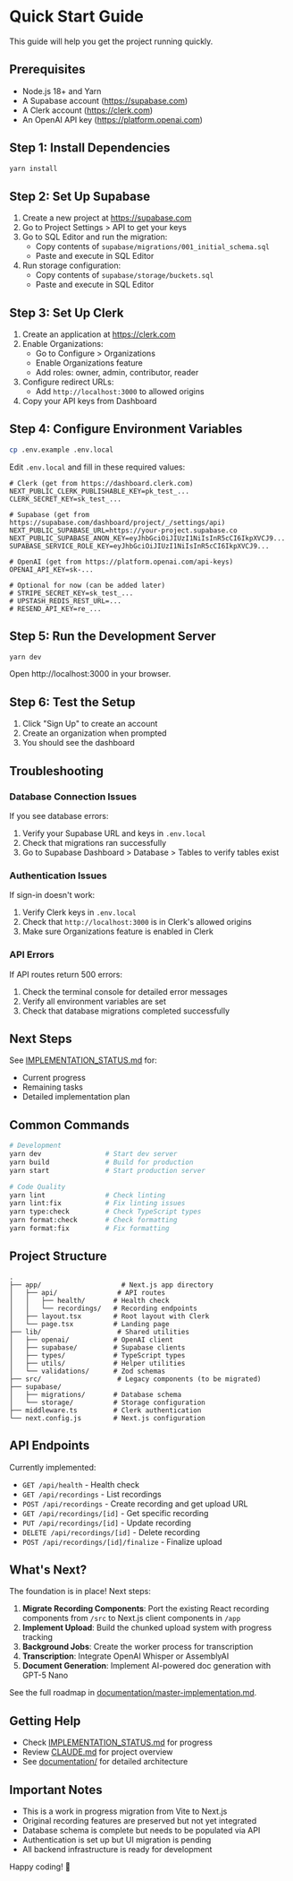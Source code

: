 # Quick Start Guide

This guide will help you get the project running quickly.

## Prerequisites

- Node.js 18+ and Yarn
- A Supabase account (https://supabase.com)
- A Clerk account (https://clerk.com)
- An OpenAI API key (https://platform.openai.com)

## Step 1: Install Dependencies

```bash
yarn install
```

## Step 2: Set Up Supabase

1. Create a new project at https://supabase.com
2. Go to Project Settings > API to get your keys
3. Go to SQL Editor and run the migration:
   - Copy contents of `supabase/migrations/001_initial_schema.sql`
   - Paste and execute in SQL Editor
4. Run storage configuration:
   - Copy contents of `supabase/storage/buckets.sql`
   - Paste and execute in SQL Editor

## Step 3: Set Up Clerk

1. Create an application at https://clerk.com
2. Enable Organizations:
   - Go to Configure > Organizations
   - Enable Organizations feature
   - Add roles: owner, admin, contributor, reader
3. Configure redirect URLs:
   - Add `http://localhost:3000` to allowed origins
4. Copy your API keys from Dashboard

## Step 4: Configure Environment Variables

```bash
cp .env.example .env.local
```

Edit `.env.local` and fill in these required values:

```env
# Clerk (get from https://dashboard.clerk.com)
NEXT_PUBLIC_CLERK_PUBLISHABLE_KEY=pk_test_...
CLERK_SECRET_KEY=sk_test_...

# Supabase (get from https://supabase.com/dashboard/project/_/settings/api)
NEXT_PUBLIC_SUPABASE_URL=https://your-project.supabase.co
NEXT_PUBLIC_SUPABASE_ANON_KEY=eyJhbGciOiJIUzI1NiIsInR5cCI6IkpXVCJ9...
SUPABASE_SERVICE_ROLE_KEY=eyJhbGciOiJIUzI1NiIsInR5cCI6IkpXVCJ9...

# OpenAI (get from https://platform.openai.com/api-keys)
OPENAI_API_KEY=sk-...

# Optional for now (can be added later)
# STRIPE_SECRET_KEY=sk_test_...
# UPSTASH_REDIS_REST_URL=...
# RESEND_API_KEY=re_...
```

## Step 5: Run the Development Server

```bash
yarn dev
```

Open http://localhost:3000 in your browser.

## Step 6: Test the Setup

1. Click "Sign Up" to create an account
2. Create an organization when prompted
3. You should see the dashboard

## Troubleshooting

### Database Connection Issues

If you see database errors:
1. Verify your Supabase URL and keys in `.env.local`
2. Check that migrations ran successfully
3. Go to Supabase Dashboard > Database > Tables to verify tables exist

### Authentication Issues

If sign-in doesn't work:
1. Verify Clerk keys in `.env.local`
2. Check that `http://localhost:3000` is in Clerk's allowed origins
3. Make sure Organizations feature is enabled in Clerk

### API Errors

If API routes return 500 errors:
1. Check the terminal console for detailed error messages
2. Verify all environment variables are set
3. Check that database migrations completed successfully

## Next Steps

See [IMPLEMENTATION_STATUS.md](./IMPLEMENTATION_STATUS.md) for:
- Current progress
- Remaining tasks
- Detailed implementation plan

## Common Commands

```bash
# Development
yarn dev                # Start dev server
yarn build              # Build for production
yarn start              # Start production server

# Code Quality
yarn lint               # Check linting
yarn lint:fix           # Fix linting issues
yarn type:check         # Check TypeScript types
yarn format:check       # Check formatting
yarn format:fix         # Fix formatting
```

## Project Structure

```
.
├── app/                    # Next.js app directory
│   ├── api/               # API routes
│   │   ├── health/       # Health check
│   │   └── recordings/   # Recording endpoints
│   ├── layout.tsx        # Root layout with Clerk
│   └── page.tsx          # Landing page
├── lib/                   # Shared utilities
│   ├── openai/           # OpenAI client
│   ├── supabase/         # Supabase clients
│   ├── types/            # TypeScript types
│   ├── utils/            # Helper utilities
│   └── validations/      # Zod schemas
├── src/                   # Legacy components (to be migrated)
├── supabase/
│   ├── migrations/       # Database schema
│   └── storage/          # Storage configuration
├── middleware.ts         # Clerk authentication
└── next.config.js        # Next.js configuration
```

## API Endpoints

Currently implemented:

- `GET /api/health` - Health check
- `GET /api/recordings` - List recordings
- `POST /api/recordings` - Create recording and get upload URL
- `GET /api/recordings/[id]` - Get specific recording
- `PUT /api/recordings/[id]` - Update recording
- `DELETE /api/recordings/[id]` - Delete recording
- `POST /api/recordings/[id]/finalize` - Finalize upload

## What's Next?

The foundation is in place! Next steps:

1. **Migrate Recording Components**: Port the existing React recording components from `/src` to Next.js client components in `/app`
2. **Implement Upload**: Build the chunked upload system with progress tracking
3. **Background Jobs**: Create the worker process for transcription
4. **Transcription**: Integrate OpenAI Whisper or AssemblyAI
5. **Document Generation**: Implement AI-powered doc generation with GPT-5 Nano

See the full roadmap in [documentation/master-implementation.md](./documentation/master-implementation.md).

## Getting Help

- Check [IMPLEMENTATION_STATUS.md](./IMPLEMENTATION_STATUS.md) for progress
- Review [CLAUDE.md](./CLAUDE.md) for project overview
- See [documentation/](./documentation/) for detailed architecture

## Important Notes

- This is a work in progress migration from Vite to Next.js
- Original recording features are preserved but not yet integrated
- Database schema is complete but needs to be populated via API
- Authentication is set up but UI migration is pending
- All backend infrastructure is ready for development

Happy coding! 🚀
